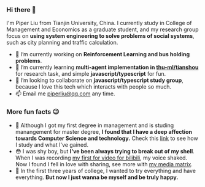 ### Hi there 👋

I'm Piper Liu from Tianjin University, China. I currently study in  College of Management and Economics as a graduate student, and my research group focus on **using system engineering to solve problems of social systems**, such as city planning and traffic calculation.

- 🔭 I’m currently working on **Reinforcement Learning and bus holding problems**.
- 🌱 I’m currently learning **multi-agent implementation in [thu-ml/tianshou](https://github.com/thu-ml/tianshou)** for research task, and simple **javascript/typescript** for fun.
- 👯 I’m looking to collaborate on **javascript/typescript study group**, because I love this tech which interacts with people so much.
- 📫 Email me [piperliu@qq.com](piperliu@qq.com) any time.
<!-- - 🤔 I’m looking for help with ...
- 💬 Ask me about ... -->
<!-- - 😄 Pronouns: ...
- ⚡ Fun fact: ... -->

### More fun facts 😉
- ‍👾 Although I got my first degree in management and is studing manangement for master degree, **I found that I have a deep affection towards Computer Science and technology.** Check this [link](https://github.com/PiperLiu/CS-courses-notes) to see how I study and what I've gained.
- 😳 I was shy boy, but **I've been always trying to break out of my shell**. When I was recording [my first for video for bilibili](https://www.bilibili.com/video/BV1zb411y7GJ), my voice shaked. Now I found I fell in love with sharing, see more with [my media matrix](./media_matrix.md).
- 🤠 In the first three years of college, I wanted to try everything and have everything. **But now I just wanna be myself and be truly happy.**